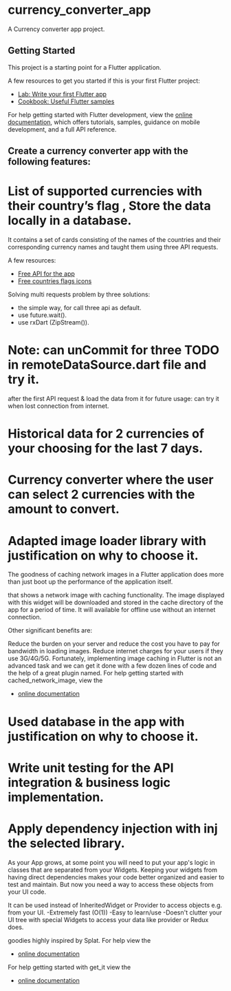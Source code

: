 # currency_converter_app

A Currency converter app project.

## Getting Started

This project is a starting point for a Flutter application.

A few resources to get you started if this is your first Flutter project:

- [Lab: Write your first Flutter app](https://docs.flutter.dev/get-started/codelab)
- [Cookbook: Useful Flutter samples](https://docs.flutter.dev/cookbook)

For help getting started with Flutter development, view the
[online documentation](https://docs.flutter.dev/), which offers tutorials,
samples, guidance on mobile development, and a full API reference.

## Create a currency converter app with the following features:

# List of supported currencies with their country’s flag , Store the data locally in a database.

 It contains a set of cards consisting of the names of the countries and their corresponding currency names and taught them using three API requests.
 
 A few resources:
- [Free API for the app]( https://free.currencyconverterapi.com/)
- [Free countries flags icons](https://flagcdn.com/)
 
 Solving multi requests problem by three solutions:
  - the simple way, for call three api as default.
  - use future.wait().
  - use rxDart (ZipStream()).
 
 # Note: can unCommit for three TODO in remoteDataSource.dart file and try it.
 
 after the first API request & load the data from it for future usage:
 can try it when lost connection from internet.

# Historical data for 2 currencies of your choosing for the last 7 days.

# Currency converter where the user can select 2 currencies with the amount to convert.

# Adapted image loader library with justification on why to choose it.

The goodness of caching network images in a Flutter application does more than just boot up the performance of the application itself.

that shows a network image with caching functionality.
The image displayed with this widget will be downloaded and stored in the cache directory of the app for a period of time.
It will available for offline use without an internet connection.

Other significant benefits are:

Reduce the burden on your server and reduce the cost you have to pay for bandwidth in loading images.
Reduce internet charges for your users if they use 3G/4G/5G.
Fortunately, implementing image caching in Flutter is not an advanced task and we can get it done with a few dozen lines of code and the help of a great plugin named.
For help getting started with cached_network_image, view the
- [online documentation](https://pub.dev/packages/cached_network_image)


# Used database in the app with justification on why to choose it.
# Write unit testing for the API integration & business logic implementation.


# Apply dependency injection with inj the selected library.

As your App grows, at some point you will need to put your app's logic in classes that are separated from your Widgets.
Keeping your widgets from having direct dependencies makes your code better organized and easier to test and maintain.
But now you need a way to access these objects from your UI code.

It can be used instead of InheritedWidget or Provider to access objects e.g. from your UI.
-Extremely fast (O(1))
-Easy to learn/use
-Doesn't clutter your UI tree with special Widgets to access your data like provider or Redux does.

goodies highly inspired by Splat.
For help view the
- [online documentation](https://github.com/reactiveui/splat)

For help getting started with get_it view the
- [online documentation](https://pub.dev/packages/get_it)

